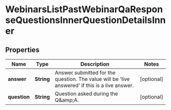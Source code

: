 

# WebinarsListPastWebinarQaResponseQuestionsInnerQuestionDetailsInner


## Properties

| Name | Type | Description | Notes |
|------------ | ------------- | ------------- | -------------|
|**answer** | **String** | Answer submitted for the question. The value will be &#39;live answered&#39; if this is a live answer. |  [optional] |
|**question** | **String** | Question asked during the Q&amp;amp;A. |  [optional] |



